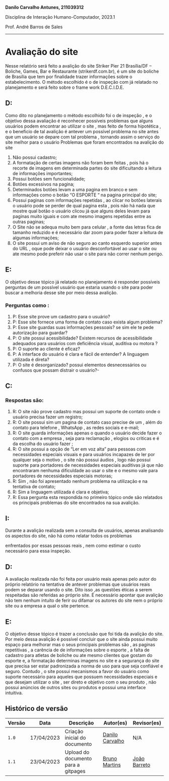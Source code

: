 **Danilo Carvalho Antunes, 211039312**

Disciplina de Interação Humano-Computador, 2023.1

Prof. André Barros de Sales

---
# Avaliação do site

Nesse relatório será feito a avalição do site Striker Pier 21 Brasília/DF –
Boliche, Games, Bar e Restaurante (strikerdf.com.br), é um site do
boliche de Brasília que tem por finalidade trazer informações sobre o
estabelecimento. O método escolhido é o de inspeção com já relatado no
planejamento e será feito sobre o frame work D.E.C.I.D.E.

## D:

Como dito no planejamento o método escolhido foi o de inspeção , e o
objetivo dessa
avaliação é reconhecer possíveis problemas que alguns usuários podem
encontrar ao utilizar o site , mas feito de forma hipotética , e o beneficio
de tal
avalição é antever um possível problema no site antes que um usuário
se
depare com tal problema , tornando assim o serviço do site melhor para
o
usuário
Problemas que foram encontrados na avalição do site
1. Não possui cadastro;
2. A formatação de certas imagens não foram bem feitas , pois há o
recorte de imagens em determinada partes do site dificultando a
leitura de informações importantes;
3. Possui botões sem funcionalidade;
4. Botões excessivos na pagina;
5. Determinados botões levam a uma pagina em branco e sem
informações como o botão “O ESPORTE “ na pagina principal do
site;
6. Possui paginas com informações repetidas , ao clicar no botões
laterais o usuário pode se perder de qual pagina esta , pois não há
nada que mostre qual botão o usuário clicou já que alguns deles
levam para paginas muito iguais e com ate mesmo imagens
repetidas entre as outras paginas;
7. O Site não se adequa muito bem para celular , a fonte das letras fica
de tamanho reduzido e é necessário dar zoom para poder fazer a
leitura de algumas informações;
8. O site possui um aviso de não seguro ao canto esquerdo superior
antes do URL , oque pode deixar o usuário desconfortável ao usar o
site ou ate mesmo pode preferir não usar o site para não correr
nenhum perigo.
## E:

O objetivo desse tópico já relatado no planejamento é responder
possíveis perguntas de um possível usuário que estaria usando o site
para poder buscar a melhoria desse site por meio dessa avalição.

### Perguntas como :

1. P: Esse site prove um cadastro para o usuário?
2. P: Esse site fornece uma forma de contato caso exista algum
problema?
3. P: Esse site guardas suas informações pessoais? se sim ele te pede
autorização para guardar?
4. P: O site possui acessibilidade? Existem recursos de acessibilidade
adequados para usuários com deficiência visual, auditiva ou motora
?
5. P: O suporte ao cliente é eficaz?
6. P: A interface do usuário é clara e fácil de entender? A linguagem
utilizada é direta?
7. P: O site é desorganizado? possui elementos desnecessários ou
confusos que possam distrair o usuário?-

## C:

### Respostas são:

1. R: O site não prove cadastro mas possui um suporte de contato onde
o usuário precisa fazer um registro;
2. R: O site possui sim um pagina de contato caso precise de um , além
do contato para telefone , WhatsApp , as redes sociais e e-mail;
3. R: O site guarda informações apenas o quando o usuário decide
fazer o contato com a empresa , seja para reclamação , elogios ou
criticas e é da escolha do usuário fazer ;
4. R: O site possui a opção de “Ler em voz alta” para pessoas com
necessidades especiais visuais e para usuários incapazes de ler por
qualquer seja o motivo , o site não possui áudios , logo não possui
suporte para portadores de necessidades especiais auditivas já que
não encontraram nenhuma dificuldade ao usar o site e o mesmo vale
para portadores de necessidades especiais motoras;
5. R: Sim , não foi apresentado nenhum problema na utilização e na
tentativa de contato;
6. R: Sim a linguagem utilizada é clara e objetiva;
7. R: Essa pergunta esta respondida no primeiro tópico onde são
relatados os principais problemas do site encontrados na sua
avalição.

## I:

Durante a avalição realizada sem a consulta de usuários, apenas
analisando os aspectos do site, não há como relatar todos os problemas


enfrentados por essas pessoas reais , nem como estimar o custo
necessário para essa inspeção.

## D:

A avaliação realizada não foi feita por usuário reais apenas pelo autor
do próprio relatório na tentativa de antever problemas que usuários reais
podem se deparar usando o site. Dito isso ,as questões éticas a serem
respeitadas são referidas ao próprio site. É necessário apontar que
avalição não tem nenhum intuito de ferir ou difamar os autores do site
nem o próprio site ou a empresa a qual o site pertence.

## E:

O objetivo desse tópico é trazer a conclusão que foi tida da avalição do
site.
Por meio dessa avalição é possível concluir que o site ainda possui
muito espaço para melhorar mas o seus principais problemas são , as
paginas repetitivas , a carência de de informações sobre o esporte , a
falta de cadastro para atletas de boliche ou ate mesmo clientes que
gostam do esporte e, a formatação determinas imagens no site e a
segurança do site que precisa ser estar padronizada a norma de uso
para que seja confiável e seguro. Contudo , o site possui mecanismos a
favor do usuário como suporte necessário para aqueles que possuem
necessidades especiais e que desejam utilizar o site , ser direto e
objetivo com o seu produto , não possui anúncios de outros sites ou
produtos e possui uma interface intuitiva.

## Histórico de versão
| Versão | Data | Descrição | Autor(es) | Revisor(es) |
| --- | --- | --- | --- | --- |
|  `1.0`   | 17/04/2023 | Criação inicial do documento | [Danilo Carvalho](https://github.com/Danilo-Carvalho-Antunes) | N/A |
|  `1.1`   | 23/04/2023 | Upload do documento para a gitpages | [Bruno Martins](https://github.com/gitbmvb) | [João Barreto](https://github.com/JoaoBarreto03) |